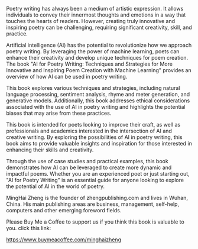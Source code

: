 
Poetry writing has always been a medium of artistic expression. It allows individuals to convey their innermost thoughts and emotions in a way that touches the hearts of readers. However, creating truly innovative and inspiring poetry can be challenging, requiring significant creativity, skill, and practice.

Artificial intelligence (AI) has the potential to revolutionize how we approach poetry writing. By leveraging the power of machine learning, poets can enhance their creativity and develop unique techniques for poem creation. The book "AI for Poetry Writing: Techniques and Strategies for More Innovative and Inspiring Poem Creation with Machine Learning" provides an overview of how AI can be used in poetry writing.

This book explores various techniques and strategies, including natural language processing, sentiment analysis, rhyme and meter generation, and generative models. Additionally, this book addresses ethical considerations associated with the use of AI in poetry writing and highlights the potential biases that may arise from these practices.

This book is intended for poets looking to improve their craft, as well as professionals and academics interested in the intersection of AI and creative writing. By exploring the possibilities of AI in poetry writing, this book aims to provide valuable insights and inspiration for those interested in enhancing their skills and creativity.

Through the use of case studies and practical examples, this book demonstrates how AI can be leveraged to create more dynamic and impactful poems. Whether you are an experienced poet or just starting out, "AI for Poetry Writing" is an essential guide for anyone looking to explore the potential of AI in the world of poetry.

MingHai Zheng is the founder of zhengpublishing.com and lives in Wuhan, China. His main publishing areas are business, management, self-help, computers and other emerging foreword fields.

Please Buy Me a Coffee to support us if you think this book is valuable to you. click this link:

https://www.buymeacoffee.com/minghaizheng
